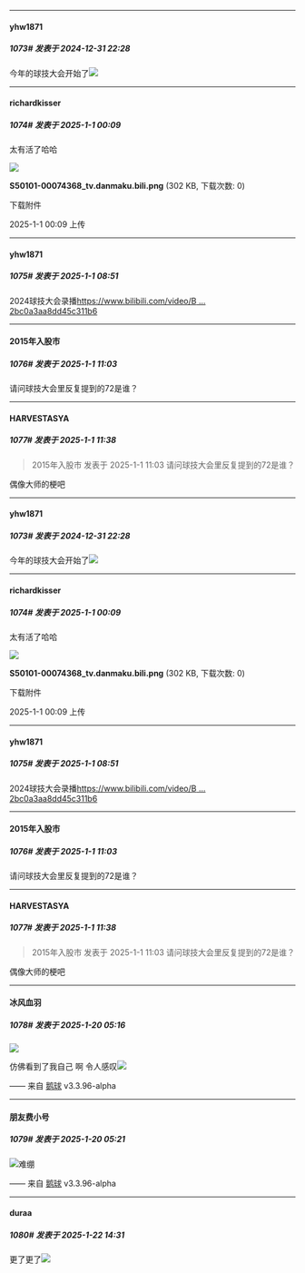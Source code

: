 ﻿
*****

####  yhw1871  
##### 1073#       发表于 2024-12-31 22:28

今年的球技大会开始了<img src="https://static.saraba1st.com/image/smiley/face2017/062.gif" referrerpolicy="no-referrer">

*****

####  richardkisser  
##### 1074#       发表于 2025-1-1 00:09

太有活了哈哈

<img src="https://img.saraba1st.com/forum/202501/01/000909rc85u1wyvm5hvglc.png" referrerpolicy="no-referrer">

<strong>S50101-00074368_tv.danmaku.bili.png</strong> (302 KB, 下载次数: 0)

下载附件

2025-1-1 00:09 上传

*****

####  yhw1871  
##### 1075#       发表于 2025-1-1 08:51

2024球技大会录播[https://www.bilibili.com/video/B ... 2bc0a3aa8dd45c311b6](https://www.bilibili.com/video/BV1416SYoEsv/?spm_id_from=333.1387.upload.video_card.click&amp;vd_source=74e886c19c0922bc0a3aa8dd45c311b6)

*****

####  2015年入股市  
##### 1076#       发表于 2025-1-1 11:03

请问球技大会里反复提到的72是谁？

*****

####  HARVESTASYA  
##### 1077#       发表于 2025-1-1 11:38

<blockquote>2015年入股市 发表于 2025-1-1 11:03
请问球技大会里反复提到的72是谁？</blockquote>
偶像大师的梗吧


*****

####  yhw1871  
##### 1073#       发表于 2024-12-31 22:28

今年的球技大会开始了<img src="https://static.saraba1st.com/image/smiley/face2017/062.gif" referrerpolicy="no-referrer">

*****

####  richardkisser  
##### 1074#       发表于 2025-1-1 00:09

太有活了哈哈

<img src="https://img.saraba1st.com/forum/202501/01/000909rc85u1wyvm5hvglc.png" referrerpolicy="no-referrer">

<strong>S50101-00074368_tv.danmaku.bili.png</strong> (302 KB, 下载次数: 0)

下载附件

2025-1-1 00:09 上传

*****

####  yhw1871  
##### 1075#       发表于 2025-1-1 08:51

2024球技大会录播[https://www.bilibili.com/video/B ... 2bc0a3aa8dd45c311b6](https://www.bilibili.com/video/BV1416SYoEsv/?spm_id_from=333.1387.upload.video_card.click&amp;vd_source=74e886c19c0922bc0a3aa8dd45c311b6)

*****

####  2015年入股市  
##### 1076#       发表于 2025-1-1 11:03

请问球技大会里反复提到的72是谁？

*****

####  HARVESTASYA  
##### 1077#       发表于 2025-1-1 11:38

<blockquote>2015年入股市 发表于 2025-1-1 11:03
请问球技大会里反复提到的72是谁？</blockquote>
偶像大师的梗吧

*****

####  冰风血羽  
##### 1078#       发表于 2025-1-20 05:16

<img src="https://p.sda1.dev/21/2a5136f3079e280dfcd8375ea5f0aae6/image.jpg" referrerpolicy="no-referrer">

仿佛看到了我自己 啊 令人感叹<img src="https://static.saraba1st.com/image/smiley/face2017/068.png" referrerpolicy="no-referrer">

—— 来自 [鹅球](https://www.pgyer.com/xfPejhuq) v3.3.96-alpha


*****

####  朋友费小号  
##### 1079#       发表于 2025-1-20 05:21

<img src="https://static.saraba1st.com/image/smiley/face2017/068.png" referrerpolicy="no-referrer">难绷

—— 来自 [鹅球](https://www.pgyer.com/xfPejhuq) v3.3.96-alpha


*****

####  duraa  
##### 1080#       发表于 2025-1-22 14:31

更了更了<img src="https://static.saraba1st.com/image/smiley/face2017/009.gif" referrerpolicy="no-referrer">

